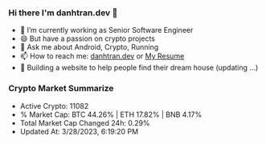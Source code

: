 ### Hi there I'm danhtran.dev 👋

- 🔭 I’m currently working as Senior Software Engineer
- 😄 But have a passion on crypto projects
- 💬 Ask me about Android, Crypto, Running 
- 📫 How to reach me: <a href="https://danhtran.dev" target="_blank">danhtran.dev</a> or <a href="Dan-Resume.pdf" target="_blank">My Resume</a>
- 🌱 Building a website to help people find their dream house (updating ...)

### Crypto Market Summarize
- Active Crypto: 11082
- % Market Cap: BTC 44.26% | ETH 17.82% | BNB 4.17%
- Total Market Cap Changed 24h: 0.29%
- Updated At: 3/28/2023, 6:19:20 PM
